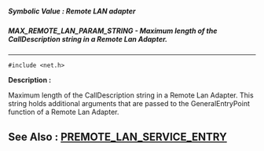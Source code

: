 ##### Symbolic Value : Remote LAN adapter
##### MAX_REMOTE_LAN_PARAM_STRING - Maximum length of the CallDescription string in a Remote Lan Adapter.
---
```
#include <net.h>
```
**Description :**

Maximum length of the CallDescription string in a Remote Lan Adapter.  This 
string holds additional arguments that are passed to the GeneralEntryPoint 
function of a Remote Lan Adapter.

**See Also :**
[PREMOTE_LAN_SERVICE_ENTRY](/domino-c-api-docs/reference/Data/PREMOTE_LAN_SERVICE_ENTRY)
---
